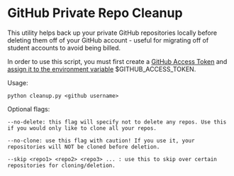 # GitHub Private Repo Cleanup

This utility helps back up your private GitHub repositories locally before deleting them off of your GitHub account - useful for migrating off of student accounts to avoid being billed.

In order to use this script, you must first create a [GitHub Access Token](https://help.github.com/articles/creating-a-personal-access-token-for-the-command-line/) and [assign it to the environment variable](https://askubuntu.com/questions/58814/how-do-i-add-environment-variables)  $GITHUB_ACCESS_TOKEN.

Usage:

    python cleanup.py <github username>

Optional flags:

    --no-delete: this flag will specify not to delete any repos. Use this if you would only like to clone all your repos.
    
    --no-clone: use this flag with caution! If you use it, your repositories will NOT be cloned before deletion.
    
    --skip <repo1> <repo2> <repo3> ... : use this to skip over certain repositories for cloning/deletion.
